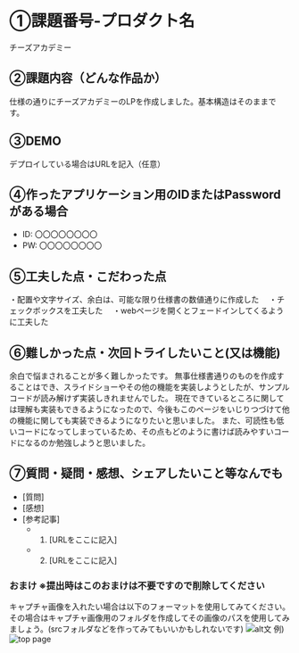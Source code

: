 # ①課題番号-プロダクト名

チーズアカデミー

## ②課題内容（どんな作品か）
仕様の通りにチーズアカデミーのLPを作成しました。基本構造はそのままです。

## ③DEMO

デプロイしている場合はURLを記入（任意）

## ④作ったアプリケーション用のIDまたはPasswordがある場合

- ID: 〇〇〇〇〇〇〇〇
- PW: 〇〇〇〇〇〇〇〇

## ⑤工夫した点・こだわった点

・配置や文字サイズ、余白は、可能な限り仕様書の数値通りに作成した
　・チェックボックスを工夫した
　・webページを開くとフェードインしてくるように工夫した

## ⑥難しかった点・次回トライしたいこと(又は機能)

余白で悩まされることが多く難しかったです。
無事仕様書通りのものを作成することはでき、スライドショーやその他の機能を実装しようとしたが、サンプルコードが読み解けず実装しきれませんでした。
現在できているところに関しては理解も実装もできるようになったので、今後もこのページをいじりつづけて他の機能に関しても実装できるようになりたいと思いました。
また、可読性も低いコードになってしまっているため、その点もどのように書けば読みやすいコードになるのか勉強しようと思いました。

## ⑦質問・疑問・感想、シェアしたいこと等なんでも

- [質問]
- [感想]
- [参考記事]
  - 1. [URLをここに記入]
  - 2. [URLをここに記入]

### おまけ ※提出時はこのおまけは不要ですので削除してください

キャプチャ画像を入れたい場合は以下のフォーマットを使用してみてください。その場合はキャプチャ画像用のフォルダを作成してその画像のパスを使用してみましょう。(srcフォルダなどを作ってみてもいいかもしれないです)
![alt文](画像URL)
例)
![top page](./src/capture1.png)
